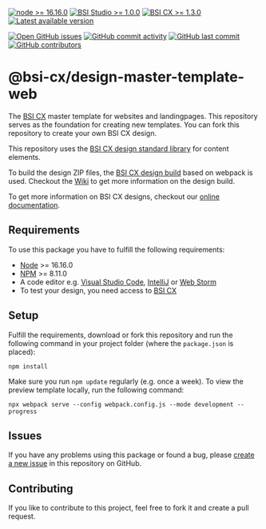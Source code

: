 [![node >= 16.16.0](https://img.shields.io/badge/node-%3E%3D16.16.0-brightgreen)](https://nodejs.org/)
[![BSI Studio >= 1.0.0](https://img.shields.io/badge/BSI%20Studio-%3E%3D1.0.0-brightgreen)](https://www.bsi-software.com/cx)
[![BSI CX >= 1.3.0](https://img.shields.io/badge/BSI%20CX-%3E%3D1.3.0-brightgreen)](https://www.bsi-software.com/cx)
[![Latest available version](https://img.shields.io/github/v/tag/bsi-software/bsi-cx-design-master-template-web?label=npm)](https://github.com/bsi-software/bsi-cx-design-master-template-web/releases)

[![Open GitHub issues](https://img.shields.io/github/issues/bsi-software/bsi-cx-design-master-template-web)](https://github.com/bsi-software/bsi-cx-design-master-template-web/issues)
[![GitHub commit activity](https://img.shields.io/github/commit-activity/w/bsi-software/bsi-cx-design-master-template-web)](https://github.com/bsi-software/bsi-cx-design-master-template-web/commits)
[![GitHub last commit](https://img.shields.io/github/last-commit/bsi-software/bsi-cx-design-master-template-web)](https://github.com/bsi-software/bsi-cx-design-master-template-web/commits)
[![GitHub contributors](https://img.shields.io/github/contributors/bsi-software/bsi-cx-design-master-template-web)](https://github.com/bsi-software/bsi-cx-design-master-template-web/graphs/contributors)


# @bsi-cx/design-master-template-web

The [BSI CX](https://www.bsi-software.com/en/cx) master template for websites and landingpages. This repository serves as the foundation for creating new templates. You can fork this repository to create your own BSI CX design. 

This repository uses the [BSI CX design standard library](https://github.com/bsi-software/bsi-cx-design-standard-library-web) for content elements.

To build the design ZIP files, the [BSI CX design build](https://github.com/bsi-software/bsi-cx-design-build) based on webpack is used. Checkout
the [Wiki](https://github.com/bsi-software/bsi-cx-design-build/wiki) to get more information on the design build. 

To get more information on BSI CX designs, checkout our [online documentation](https://bsi-software.github.io/bsi-cx-docs/).

## Requirements

To use this package you have to fulfill the following requirements:

* [Node](https://nodejs.org/) >= 16.16.0
* [NPM](https://nodejs.org/) >= 8.11.0
* A code editor e.g. [Visual Studio Code](https://code.visualstudio.com/), [IntelliJ](https://www.jetbrains.com/idea/)
  or [Web Storm](https://www.jetbrains.com/webstorm/)
* To test your design, you need access to [BSI CX](https://www.bsi-software.com/cx)

## Setup

Fulfill the requirements, download or fork this repository and run the following command in your project folder (where the `package.json` is placed):

````shell script
npm install
````

Make sure you run `npm update` regularly (e.g. once a week).
To view the preview template locally, run the following command:

````shell script
npx webpack serve --config webpack.config.js --mode development --progress
````


## Issues

If you have any problems using this package or found a bug,
please [create a new issue](https://github.com/bsi-software/bsi-cx-design-master-template-web/issues) in this repository on GitHub.

## Contributing

If you like to contribute to this project, feel free to fork it and create a pull request.